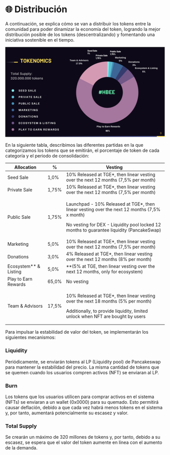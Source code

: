# 🌐 Distribución

A continuación, se explica cómo se van a distribuir los tokens entre la comunidad para poder dinamizar la economía del token, logrando la mejor distribución posible de los tokens (descentralizando) y fomentando una iniciativa sostenible en el tiempo.

![](<../.gitbook/assets/image (61).png>)

En la siguiente tabla, describimos las diferentes partidas en la que categorizamos los tokens que se emitirán, el porcentaje de token de cada categoría y el periodo de consolidación:

| Allocation              | %     | Vesting                                                                                                                                                                                             |
| ----------------------- | ----- | --------------------------------------------------------------------------------------------------------------------------------------------------------------------------------------------------- |
| Seed Sale               | 1,0%  | 10% Released at TGE\*, then linear vesting over the next 12 months (7,5% per month)                                                                                                                 |
| Private Sale            | 1,75% | 10% Released at TGE\*, then linear vesting over the next 12 months (7,5% per month)                                                                                                                 |
| Public Sale             | 1,75% | <p>Launchpad - 10% Released at TGE*, then linear vesting over the next 12 months (7,5% x month)</p><p>No vesting for DEX - Liquidity pool locked 12 months to guarantee liquidity (PancakeSwap)</p> |
| Marketing               | 5,0%  | 10% Released at TGE\*, then linear vesting over the next 12 months (7,5% per month)                                                                                                                 |
| Donations               | 3,0%  | 4% Released at TGE\*, then linear vesting over the next 12 months (8% per month)                                                                                                                    |
| Ecosystem\*\* & Listing | 5,0%  | \*\*(5% at TGE, then linear vesting over the next 12 months, only for ecosystem)                                                                                                                    |
| Play to Earn Rewards    | 65,0% | No vesting                                                                                                                                                                                          |
| Team & Advisors         | 17,5% | <p>10% Released at TGE*, then linear vesting over the next 18 months (5% per month)</p><p>Additionally, to provide liquidity, limited unlock when NFT are bought by users</p>                       |

Para impulsar la estabilidad de valor del token, se implementarán los siguientes mecanismos:

### Liquidity

Periódicamente, se enviarán tokens al LP (Liquidity pool) de Pancakeswap para mantener la estabilidad del precio. La misma cantidad de tokens que se quemen cuando los usuarios compren activos (NFT) se enviaran al LP.

### Burn

Los tokens que los usuarios utilicen para comprar activos en el sistema (NFTs) se enviaran a un wallet (0x0000) para su quemado. Esto permitirá causar deflación, debido a que cada vez habrá menos tokens en el sistema y, por tanto, aumentará potencialmente su escasez y valor.

### Total Supply

Se crearán un máximo de 320 millones de tokens y, por tanto, debido a su escasez, se espera que el valor del token aumente en línea con el aumento de la demanda.
